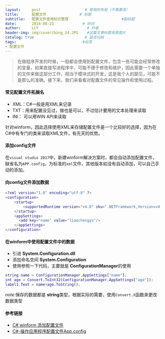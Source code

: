 ```yaml
---
layout:     post                    # 使用的布局（不需要改）
title:      配置文件               # 标题 
subtitle:   配置文件使用知识整理                        #副标题
date:       2018-08-23             # 时间
author:     LCY                      # 作者
header-img: img/cover/bing_14.JPG    #这篇文章标题背景图片
catalog: true                       # 是否归档
tags:                              #标签
- 配置文件
---
```


>在做程序开发的时候，一般都会使用到配置文件，包含一些可能会经常修改的变量，如果直接写进程序中，可能不便于修改和维护，因此需要一个单独的文件来做这部分工作，相当于模块式的开发，这是我个人的鄙见，可能不是那么的准确。接下来，我们来看看对配置文件的常见操作和使用过程。

#### 常见配置文件拓展名
+ XML：C#一般是用XML来记录
+ TXT：用来配置没见过，做也是可以，不过估计要用的文本处理来读取
+ INI： 可以用WIN API来读取

针对winform，因此选择使用XML来存储配置文件是一个比较好的选择，因为在C#中有专门的类来读取XML文件，有先天的优势。

#### 添加config文件
在`visual studio 2017`中，新建winform解决方案时，都会自动添加配置文件，缺省名为`APP.config`，为标准的`xml`文件，其他版本如没有自动添加，可以自己手动的添加。

#### 向config文件添加数据
 
 ```matlab
 <?xml version="1.0" encoding="utf-8" ?>
 <configuration>
     <startup>
         <supportedRuntime version="v4.0" sku=".NETFramework,Version=v4.5" />
     </startup>
     <appSettings>
       <add key="name" value="liaochengyu"/>
     </appSettings>
 </configuration>
 ```

#### 在winform中使用配置文件中的数据
+ 引进 **System.Configuration.dll**
+ 添加命名空间 **System.Configuration**
+ 使用参照一下代码，主要就是 **ConfigurationManager**的使用

```matlab
string name = ConfigurationManager.AppSettings["name"];
int age = Convert.ToInt32(ConfigurationManager.AppSettings["age"]);
label1.Text = name+age.ToString();
```

*note*:保存的数据都是 **string**类型，根据实际的需要，使用`Convert.X`函数来更改数据类型

#### 参考链接
+ [C# winform 添加配置文件](https://blog.csdn.net/e295166319/article/details/77839798)
+ [C#-操作应用程序配置文件App.config](https://www.cnblogs.com/ddx-deng/p/3755842.html)